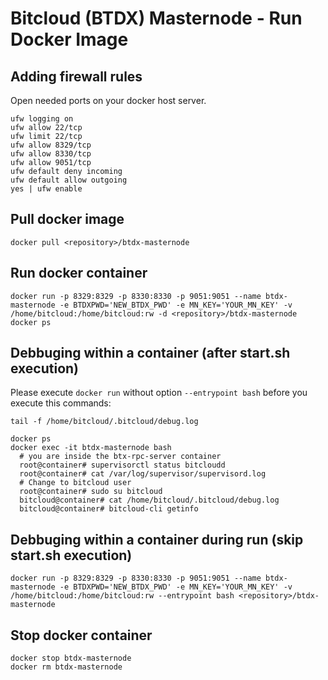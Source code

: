 # Bitcloud (BTDX) Masternode - Run Docker Image

## Adding firewall rules
Open needed ports on your docker host server.
```
ufw logging on
ufw allow 22/tcp
ufw limit 22/tcp
ufw allow 8329/tcp
ufw allow 8330/tcp
ufw allow 9051/tcp
ufw default deny incoming 
ufw default allow outgoing 
yes | ufw enable
```

## Pull docker image
```
docker pull <repository>/btdx-masternode
```

## Run docker container
```
docker run -p 8329:8329 -p 8330:8330 -p 9051:9051 --name btdx-masternode -e BTDXPWD='NEW_BTDX_PWD' -e MN_KEY='YOUR_MN_KEY' -v /home/bitcloud:/home/bitcloud:rw -d <repository>/btdx-masternode
docker ps
```

## Debbuging within a container (after start.sh execution)
Please execute ```docker run``` without option ```--entrypoint bash``` before you execute this commands:
```
tail -f /home/bitcloud/.bitcloud/debug.log

docker ps
docker exec -it btdx-masternode bash
  # you are inside the btx-rpc-server container
  root@container# supervisorctl status bitcloudd
  root@container# cat /var/log/supervisor/supervisord.log
  # Change to bitcloud user
  root@container# sudo su bitcloud
  bitcloud@container# cat /home/bitcloud/.bitcloud/debug.log
  bitcloud@container# bitcloud-cli getinfo
```

## Debbuging within a container during run (skip start.sh execution)
```
docker run -p 8329:8329 -p 8330:8330 -p 9051:9051 --name btdx-masternode -e BTDXPWD='NEW_BTDX_PWD' -e MN_KEY='YOUR_MN_KEY' -v /home/bitcloud:/home/bitcloud:rw --entrypoint bash <repository>/btdx-masternode
```

## Stop docker container
```
docker stop btdx-masternode
docker rm btdx-masternode
```
